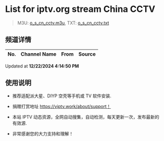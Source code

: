 # List for **iptv.org stream China CCTV**

> M3U: [o_s_cn_cctv.m3u](./o_s_cn_cctv.m3u ), TXT: [o_s_cn_cctv.txt](./txt/o_s_cn_cctv.txt )

## 频道详情

| No. | Channel Name | From | Source |
| --- | ------------ | ---- | ------ |


Updated at **12/22/2024 4:14:50 PM**

## 使用说明

- 推荐适配派大星、DIYP 空壳等手机或 TV 软件安装.

- 捐赠打赏地址 <https://viptv.work/about/support！>

- 本站 IPTV 动态资源，全网自动搜集，自动检测，每天更新一次，发布最新的有效源.

- 非常感谢您的大力支持和理解！
